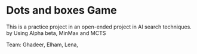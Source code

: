 # Dots and boxes Game
This is a practice project in an open-ended project in AI search techniques.
by Using Alpha beta, MinMax and MCTS

Team: 
Ghadeer, 
Elham,
Lena,
